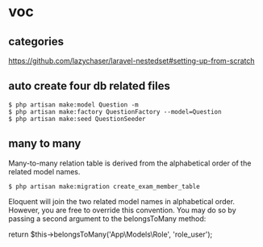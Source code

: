 # voc

## categories 

https://github.com/lazychaser/laravel-nestedset#setting-up-from-scratch


## auto create four db related files

``` 
$ php artisan make:model Question -m
$ php artisan make:factory QuestionFactory --model=Question
$ php artisan make:seed QuestionSeeder
```

## many to many 

Many-to-many relation table is derived from the alphabetical order of the related model names.

``` 
$ php artisan make:migration create_exam_member_table
```

Eloquent will join the two related model names in alphabetical order. However, you are free to override this convention. You may do so by passing a second argument to the belongsToMany method:

return $this->belongsToMany('App\Models\Role', 'role_user');

